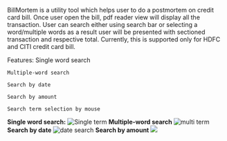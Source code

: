 BillMortem is a utility tool which helps user to do a postmortem on credit card bill. Once user open the bill, pdf reader view will display all the transaction. User can search either using search bar or selecting a word/multiple words as a result user will be presented with sectioned transaction and respective total.
Currently, this is supported only for HDFC and CITI credit card bill.

Features:
    Single word search

    Multiple-word search

    Search by date

    Search by amount

    Search term selection by mouse

**Single word search:**
![Single term](https://github.com/pradeepxpankaj/BillMartam/blob/master/src/main/res/single_termpng.png)
 **Multiple-word search**
![multi term](https://github.com/pradeepxpankaj/BillMartam/blob/master/src/main/res/multi_term.png)
**Search by date**
![date search](https://github.com/pradeepxpankaj/BillMartam/blob/master/src/main/res/date.png)
**Search by amount**
![](https://github.com/pradeepxpankaj/BillMartam/blob/master/src/main/res/amount.png)



